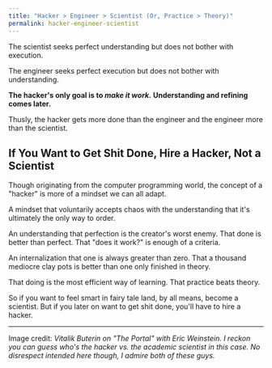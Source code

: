 ```yaml
---
title: "Hacker > Engineer > Scientist (Or, Practice > Theory)"
permalink: hacker-engineer-scientist
---
```


The scientist seeks perfect understanding but does not bother with execution.

The engineer seeks perfect execution but does not bother with understanding.

**The hacker's only goal is to *make it work.* Understanding and refining comes later.**

Thusly, the hacker gets more done than the engineer and the engineer more than the scientist.

## If You Want to Get Shit Done, Hire a Hacker, Not a Scientist

Though originating from the computer programming world, the concept of a "hacker" is more of a mindset we can all adapt.

A mindset that voluntarily accepts chaos with the understanding that it's ultimately the only way to order.

An understanding that perfection is the creator's worst enemy. That done is better than perfect. That "does it work?" is enough of a criteria.

An internalization that one is always greater than zero. That a thousand mediocre clay pots is better than one only finished in theory.

That doing is the most efficient way of learning. That practice beats theory.

So if you want to feel smart in fairy tale land, by all means, become a scientist. But if you later on want to get shit done, you'll have to hire a hacker.

---

Image credit: _Vitalik Buterin on "The Portal" with Eric Weinstein. I reckon you can guess who's the hacker vs. the academic scientist in this case. No disrespect intended here though, I admire both of these guys._
